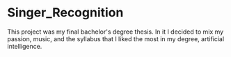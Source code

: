 # Singer_Recognition
This project was my final bachelor's degree thesis. In it I decided to mix my passion, music, and the syllabus that I liked the most in my degree, artificial intelligence.
